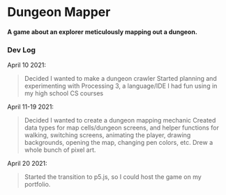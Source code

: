 # Dungeon Mapper
#### A game about an explorer meticulously mapping out a dungeon.

### Dev Log
April 10 2021:
> Decided I wanted to make a dungeon crawler
> Started planning and experimenting with Processing 3, a language/IDE I had fun using in my high school CS courses

April 11-19 2021:
> Decided I wanted to create a dungeon mapping mechanic
> Created data types for map cells/dungeon screens, and helper functions for walking, switching screens, animating the player, drawing backgrounds, opening the map, changing pen colors, etc.
> Drew a whole bunch of pixel art.

April 20 2021:
> Started the transition to p5.js, so I could host the game on my portfolio.